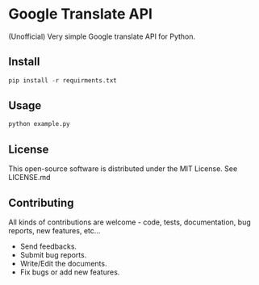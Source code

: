 # Google Translate API
 (Unofficial) Very simple Google translate API for Python.
 
Install
---------
```python
pip install -r requirments.txt
```
Usage
---------

```python
python example.py
```

License
------------

This open-source software is distributed under the MIT License. See LICENSE.md

Contributing
------------

All kinds of contributions are welcome - code, tests, documentation, bug reports, new features, etc...

* Send feedbacks.
* Submit bug reports.
* Write/Edit the documents.
* Fix bugs or add new features.
